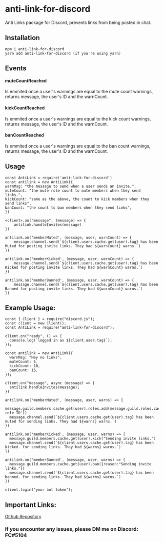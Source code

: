 # anti-link-for-discord

Anti Links package for Discord, prevents links from being posted in chat.

## Installation

```
npm i anti-link-for-discord
yarn add anti-link-for-discord (if you're using yarn)
```

## Events

#### muteCountReached

Is emmited once a user's warnings are equal to the mute count warnings, returns message, the user's ID and the warnCount.

#### kickCountReached

Is emmited once a user's warnings are equal to the kick count warnings, returns message, the user's ID and the warnCount.

#### banCountReached

Is emmited once a user's warnings are equal to the ban count warnings, returns message, the user's ID and the warnCount.


## Usage

```
const AntiLink = require('anti-link-for-discord')
const antilink = new AntiLink({
warnMsg: "the message to send when a user sends an invite.",
muteCount: "the mute role count to mute members when they send links.",
kickCount: "same as the above, the count to kick members when they send links",
banCount: "the count to ban members when they send links",
})

<client>.on("message", (message) => {
    antilink.handleInvites(message)
})

antilink.on('memberMuted', (message, user, warnCount) => {
    message.channel.send(`${client.users.cache.get(user).tag} has been Muted for posting invite links. They had ${warnCount} warns.`)
})

antilink.on('memberKicked', (message, user, warnCount) => {
    message.channel.send(`${client.users.cache.get(user).tag} has been Kicked for posting invite links. They had ${warnCount} warns.`)
})

antilink.on('memberBanned', (message, user, warnCount) => {
    message.channel.send(`${client.users.cache.get(user).tag} has been Banned for posting invite links. They had ${warnCount} warns.`)
})

```

## Example Usage:

```
const { Client } = require("discord.js");
const client = new Client();
const AntiLink = require("anti-link-for-discord");

client.on("ready", () => {
  console.log(`logged in as ${client.user.tag}`);
});

const antilink = new AntiLink({
  warnMsg: "Hey no links",
  muteCount: 5,
  kickCount: 10,
  banCount: 15,
});

client.on("message", async (message) => {
  antilink.handleInvites(message);
})

antilink.on('memberMuted', (message, user, warns) => {
  message.guild.members.cache.get(user).roles.add(message.guild.roles.cache.get('mute role ID'))
  message.channel.send(`${client.users.cache.get(user).tag} has been muted for sending links. They had ${warns} warns.`)
})

antilink.on('memberKicked', (message, user, warns) => {
  message.guild.members.cache.get(user).kick("Sending invite links.")
  message.channel.send(`${client.users.cache.get(user).tag} has been kicked. for sending links. They had ${warns} warns.`)
})

antilink.on('memberBanned', (message, user, warns) => {
  message.guild.members.cache.get(user).ban({reason:"Sending invite links."})
  message.channel.send(`${client.users.cache.get(user).tag} has been banned. for sending links. They had ${warns} warns.`)
})

client.login("your bot token");
```

## Important Links:

[Github Repository](https://github.com/FC5570/anti-link-for-discord)

### If you encounter any issues, please DM me on Discord: FC#5104
